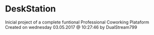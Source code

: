 # DeskStation
Inicial project of a complete funtional Professional Coworking Plataform
Created on wednesday 03.05.2017 @ 10:27:46 by DualStream799

